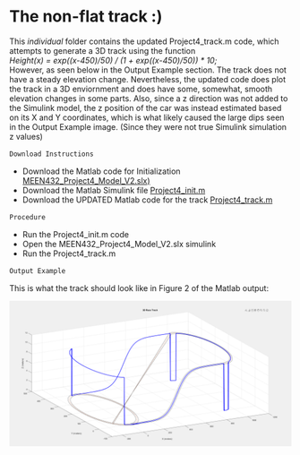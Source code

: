# The non-flat track :)

This *individual* folder contains the updated Project4_track.m code, which attempts to generate a 3D track using the function <br>
*Height(x) = exp((x-450)/50) / (1 + exp((x-450)/50)) * 10;* <br>
However, as seen below in the Output Example section. The track does not have a steady elevation change. Nevertheless, the updated code does plot the track in a 3D enviornment and does have some, somewhat, smooth elevation changes in some parts. 
Also, since a z direction was not added to the Simulink model, the z position of the car was instead estimated based on its X and Y coordinates, which is what likely caused the large dips seen in the Output Example image. (Since they were not true Simulink simulation z values)


```markdown
Download Instructions
```
- Download the Matlab code for Initialization [MEEN432_Project4_Model_V2.slx)](https://github.com/JoshuaSerrano71/MEEN432Sp2025_JoshuaSerrano71/blob/main/Project4/Week4/MEEN432_Project4_Model_V2.slx)
- Download the Matlab Simulink file [Project4_init.m](https://github.com/JoshuaSerrano71/MEEN432Sp2025_JoshuaSerrano71/blob/main/Project4/Week4/Project4_init.m)
- Download the UPDATED Matlab code for the track [Project4_track.m](https://github.com/JoshuaSerrano71/MEEN432Sp2025_JoshuaSerrano71/blob/main/Project4/Individual/Project4_track.m)

```markdown
Procedure
```
- Run the Project4_init.m code
- Open the MEEN432_Project4_Model_V2.slx simulink
- Run the Project4_track.m

```markdown
Output Example
```
This is what the track should look like in Figure 2 of the Matlab output: <br>

![image alt](https://github.com/JoshuaSerrano71/MEEN432Sp2025_JoshuaSerrano71/blob/main/Project4/Photos/fig2.png)
<br>


